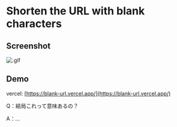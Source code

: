# Shorten the URL with blank characters

## Screenshot

![.gif](https://qiita-image-store.s3.ap-northeast-1.amazonaws.com/0/597237/588a40e4-be6b-5fe3-e7ba-fd17496e5799.gif)

## Demo

vercel: [https://blank-url.vercel.app/](https://blank-url.vercel.app/)

Q：結局これって意味あるの？

A：...
